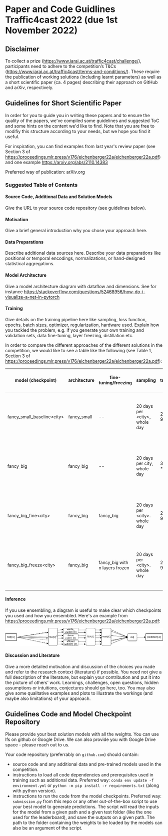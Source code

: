 # Paper and Code Guidlines Traffic4cast 2022 (due 1st November 2022)

## Disclaimer

To collect a prize (https://www.iarai.ac.at/traffic4cast/challenge/), participants need to adhere to the competition’s
T&Cs (https://www.iarai.ac.at/traffic4cast/terms-and-conditions/). These require the publication of working solutions (including learnt parameters) as well as a
short scientific paper (ca. 4 pages) describing their approach on GitHub and arXiv, respectively.

## Guidelines for Short Scientific Paper

In order for you to guide you in writing these papers and to ensure the quality of the papers, we've compiled some guidelines and suggested ToC and some hints
on the content we'd like to find. Note that you are free to modifiy this structure according to your needs, but we hope you find it useful.

For inspiration, you can find examples from last year's review paper  (see Section 3 of https://proceedings.mlr.press/v176/eichenberger22a/eichenberger22a.pdf)
and one
example https://arxiv.org/abs/2110.14383

Preferred way of publication: arXiv.org

### Suggested Table of Contents

#### Source Code, Additional Data and Solution Models

Give the URL to your source code repository (see guidelines below).

#### Motivation

Give a brief general introduction why you chose your approach here.

#### Data Preparations

Describe additional data sources here. Describe your data preparations like positional or temporal encodings, normalizations, or hand-designed statistical
aggregations.

#### Model Architecture

Give a model architecture diagram with dataflow and dimensions. See for
instance https://stackoverflow.com/questions/52468956/how-do-i-visualize-a-net-in-pytorch

#### Training

Give details on the training pipeline here like sampling, loss function, epochs, batch sizes, optimizer, regularization, hardware used. Explain how you tackled
the problem, e.g. if you generate your own training and validation sets, data fine-tuning, layer freezing, distillation etc.

In order to compare the different approaches of the different solutions in the competition, we would like to see a table like the following (see Table 1,
Section 3 of https://proceedings.mlr.press/v176/eichenberger22a/eichenberger22a.pdf):

| model (checkpoint)            | architecture | fine-tuning/freezing           | sampling                         | size training set | training data                                     | number of iterations | batch size | trainable parameters / model size | optimizer and schedule | 
|-------------------------------|--------------|--------------------------------|----------------------------------|-------------------|---------------------------------------------------|----------------------|------------|-----------------------------------|------------------------|
| fancy_small_baseline&lt;city> | fancy_small  | --                             | 20 days per &lt;city>, whole day | 20 * 96           | e.g. (4,10) tensor per node, (4,) tensor per edge | 50 epochs            | 1          | 1.2K                              | AdamA                  |
| fancy_big                     | fancy_big    | --                             | 20 days per city, whole day      | 3 * 20 * 96       | e.g. (4,10) tensor per node, (4,) tensor per edge | 50 epochs            | 2          | 1.2M                              | AdamB                  |
| fancy_big_fine&lt;city>       | fancy_big    | fancy_big                      | 20 days per &lt;city>. whole day | 20 * 96           | e.g. (4,10) tensor per node, (4,) tensor per edge | 5 epochs             | 3          | 1.2M                              | AdamC                  |
| fancy_big_freeze&lt;city>     | fancy_big    | fancy_big with n layers frozen | 20 days per &lt;city>. whole day | 20 * 96           | e.g. (4,10) tensor per node, (4,) tensor per edge | 5 epochs             | 4          | 1.0M / 1.2M                       | AdamD                  |

#### Inference

If you use ensembling, a diagram is useful to make clear which checkpoints you used and how you ensembled. Here's an example
from https://proceedings.mlr.press/v176/eichenberger22a/eichenberger22a.pdf:

![supersegments_highlighted](media/sevakon_training.png)

#### Discussion and Literature

Give a more detailed motivation and discussion of the choices you made and refer to the research context (literature) if possible. You need not give a full
description of the literature, but explain your contribution and put it into the picture of others’ work. Learnings, challenges, open questions, hidden
assumptions or intuitions, conjectures should go here, too. You may also give some qualitative examples and plots to illustrate the workings (and maybe also
limitations) of your approach.

## Guidelines Code and Model Checkpoint Repository

Please provide your best solution models with all the weights. You can use lfs on github or Google Drive. We can also provide you with Google Drive space - please reach out to us.

Your code repository (preferrably on `github.com`) should contain:

- source code and any additional data and pre-trained models used in the competition.
- instructions to load all code dependencies and prerequisites used in training such as additional data. Preferred way: `conda env update -f environment.yml`
  or `python -m pip install -r requirements.txt` (along with python version).
- instructions to run the code from the model checkpoints. Preferred way: `submission.py` from this repo or any other out-of-the-box script to use your best
  model to generate predictions. The script
  will read the inputs for the model from a given path and a given test folder (like the one used for the leaderboard), and save the outputs on a
  given path. The path to the folder containing the weights to be loaded by the models can also be an argument of the script.

